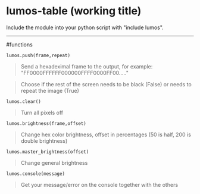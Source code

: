 # lumos-table (working title)

Include the module into your python script with "include lumos".


---
#functions

`lumos.push(frame,repeat)`

> Send a hexadeximal frame to the output, for example: "FF0000FFFFFF000000FFFF0000FF00....."

> Choose if the rest of the screen needs to be black (False) or needs to repeat the image (True)


`lumos.clear()`

> Turn all pixels off



`lumos.brightness(frame,offset)`

> Change hex color brightness, offset in percentages (50 is half, 200 is double brightness)



`lumos.master_brightness(offset)`				

> Change general brightness



`lumos.console(message) `

> Get your message/error on the console together with the others

